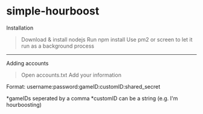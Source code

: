 # simple-hourboost

Installation
> Download & install nodejs
> Run npm install
> Use pm2 or screen to let it run as a background process

---

Adding accounts
> Open accounts.txt
> Add your information

Format:
username:password:gameID:customID:shared_secret

*gameIDs seperated by a comma
*customID can be a string (e.g. I'm hourboosting)